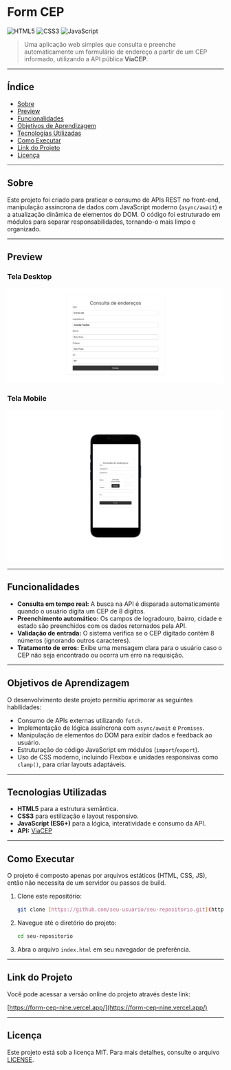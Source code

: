 # Form CEP

![HTML5](https://img.shields.io/badge/HTML5-E34F26?style=for-the-badge&logo=html5&logoColor=white)
![CSS3](https://img.shields.io/badge/CSS3-1572B6?style=for-the-badge&logo=css3&logoColor=white)
![JavaScript](https://img.shields.io/badge/JavaScript-F7DF1E?style=for-the-badge&logo=javascript&logoColor=black)

> Uma aplicação web simples que consulta e preenche automaticamente um formulário de endereço a partir de um CEP informado, utilizando a API pública **ViaCEP**.

---

## Índice

- [Sobre](#-sobre)
- [Preview](#-preview)
- [Funcionalidades](#-funcionalidades)
- [Objetivos de Aprendizagem](#-objetivos-de-aprendizagem)
- [Tecnologias Utilizadas](#️-tecnologias-utilizadas)
- [Como Executar](#-como-executar)
- [Link do Projeto](#-link-do-projeto)
- [Licença](#-licença)

---

## Sobre

Este projeto foi criado para praticar o consumo de APIs REST no front-end, manipulação assíncrona de dados com JavaScript moderno (`async/await`) e a atualização dinâmica de elementos do DOM. O código foi estruturado em módulos para separar responsabilidades, tornando-o mais limpo e organizado.

---

## Preview

### Tela Desktop
![Preview - Desktop](./assets/images/desktop-img.png)

### Tela Mobile
![Preview - Mobile](./assets/images/mobile2-img.png)

---

## Funcionalidades

-   **Consulta em tempo real:** A busca na API é disparada automaticamente quando o usuário digita um CEP de 8 dígitos.
-   **Preenchimento automático:** Os campos de logradouro, bairro, cidade e estado são preenchidos com os dados retornados pela API.
-   **Validação de entrada:** O sistema verifica se o CEP digitado contém 8 números (ignorando outros caracteres).
-   **Tratamento de erros:** Exibe uma mensagem clara para o usuário caso o CEP não seja encontrado ou ocorra um erro na requisição.

---

## Objetivos de Aprendizagem

O desenvolvimento deste projeto permitiu aprimorar as seguintes habilidades:

-   Consumo de APIs externas utilizando `fetch`.
-   Implementação de lógica assíncrona com `async/await` e `Promises`.
-   Manipulação de elementos do DOM para exibir dados e feedback ao usuário.
-   Estruturação do código JavaScript em módulos (`import`/`export`).
-   Uso de CSS moderno, incluindo Flexbox e unidades responsivas como `clamp()`, para criar layouts adaptáveis.

---

## Tecnologias Utilizadas

-   **HTML5** para a estrutura semântica.
-   **CSS3** para estilização e layout responsivo.
-   **JavaScript (ES6+)** para a lógica, interatividade e consumo da API.
-   **API:** [ViaCEP](https://viacep.com.br/)

---

## Como Executar

O projeto é composto apenas por arquivos estáticos (HTML, CSS, JS), então não necessita de um servidor ou passos de build.

1.  Clone este repositório:
    ```bash
    git clone [https://github.com/seu-usuario/seu-repositorio.git](https://github.com/seu-usuario/seu-repositorio.git)
    ```
2.  Navegue até o diretório do projeto:
    ```bash
    cd seu-repositorio
    ```
3.  Abra o arquivo `index.html` em seu navegador de preferência.

---

## Link do Projeto

Você pode acessar a versão online do projeto através deste link:

[https://form-cep-nine.vercel.app/](https://form-cep-nine.vercel.app/)

---

## Licença

Este projeto está sob a licença MIT. Para mais detalhes, consulte o arquivo [LICENSE](LICENSE).

